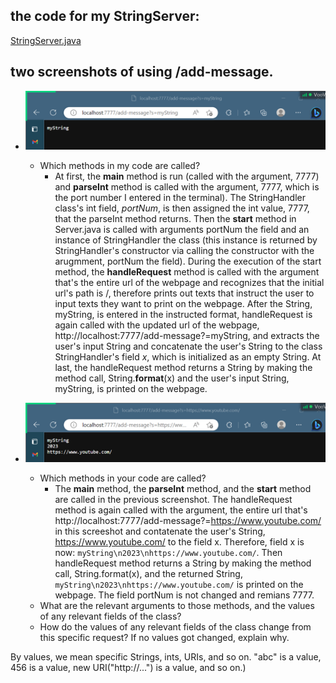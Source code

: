 ## the code for my StringServer:
[StringServer.java](StringServer.java)
## two screenshots of using /add-message.
- ![myString](myString.png)
  - Which methods in my code are called?
    - At first, the **main** method is run (called with the argument, 7777) and **parseInt** method is called with the argument, 7777, which is the port number I entered in the terminal). The StringHandler class's int field, *portNum*, is then assigned the int value, 7777, that the parseInt method returns. Then the **start** method in Server.java is called with arguments portNum the field and an instance of StringHandler the class (this instance is returned by StringHandler's constructor via calling the constructor with the arugmment, portNum the field). During the execution of the start method, the **handleRequest** method is called with the argument that's the entire url of the webpage and recognizes that the initial url's path is /, therefore prints out texts that instruct the user to input texts they want to print on the webpage. After the String, myString, is entered in the instructed format, handleRequest is again called with the updated url of the webpage, http://localhost:7777/add-message?=myString, and extracts the user's input String and concatenate the user's String to the class StringHandler's field *x*, which is initialized as an empty String. At last, the handleRequest method returns a String by making the method call, String.**format**(x) and the user's input String, myString, is printed on the webpage.

- ![YouTube](YouTube.png)
  - Which methods in your code are called?
    - The **main** method, the **parseInt** method, and the **start** method are called in the previous screenshot. The handleRequest method is again called with the argument, the entire url that's http://localhost:7777/add-message?=https://www.youtube.com/ in this screeshot and contatenate the user's String, https://www.youtube.com/ to the field x. Therefore, field x is now: `myString\n2023\nhttps://www.youtube.com/`. Then handleRequest method returns a String by making the method call, String.format(x), and the returned String, `myString\n2023\nhttps://www.youtube.com/` is printed on the webpage. The field portNum is not changed and remians 7777.
  - What are the relevant arguments to those methods, and the values of any relevant fields of the class?
  - How do the values of any relevant fields of the class change from this specific request? If no values got changed, explain why.

By values, we mean specific Strings, ints, URIs, and so on. "abc" is a value, 456 is a value, new URI("http://...") is a value, and so on.)
